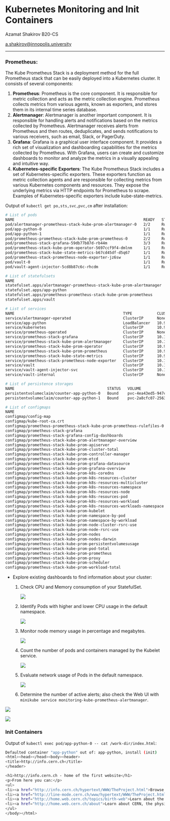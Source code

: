 # Kubernetes Monitoring and Init Containers

Azamat Shakirov B20-CS

a.shakirov@innopolis.university





---

### Prometheus:

The Kube Prometheus Stack is a deployment method for the full Prometheus stack that can be easily deployed into a Kubernetes cluster. It consists of several components:

1. **Prometheus**: Prometheus is the core component. It is responsible for metric collection and acts as the metric collection engine. Prometheus collects metrics from various agents, known as exporters, and stores them in its internal time series database.
2. **Alertmanager**: Alertmanager is another important component. It is responsible for handling alerts and notifications based on the metrics collected by Prometheus. Alertmanager receives alerts from Prometheus and then routes, deduplicates, and sends notifications to various receivers, such as email, Slack, or PagerDuty.
3. **Grafana**: Grafana is a graphical user interface component. It provides a rich set of visualization and dashboarding capabilities for the metrics collected by Prometheus. With Grafana, users can create and customize dashboards to monitor and analyze the metrics in a visually appealing and intuitive way.
4. **Kubernetes-specific Exporters**: The Kube Prometheus Stack includes a set of Kubernetes-specific exporters. These exporters function as metric collection agents and are responsible for collecting metrics from various Kubernetes components and resources. They expose the underlying metrics via HTTP endpoints for Prometheus to scrape. Examples of Kubernetes-specific exporters include kube-state-metrics.



Output of `kubectl get po,sts,svc,pvc,cm` after installation:

```bash
# List of pods
NAME                                                         READY   STATUS    RESTARTS        AGE
pod/alertmanager-prometheus-stack-kube-prom-alertmanager-0   2/2     Running   0               40m
pod/app-python-0                                             1/1     Running   1 (43m ago)     5h45m
pod/app-python-1                                             1/1     Running   1 (43m ago)     5h44m
pod/prometheus-prometheus-stack-kube-prom-prometheus-0       2/2     Running   0               40m
pod/prometheus-stack-grafana-59db77b87d-rb44m                3/3     Running   0               41m
pod/prometheus-stack-kube-prom-operator-5697ccf9f4-dmlnm     1/1     Running   0               41m
pod/prometheus-stack-kube-state-metrics-b67cd45df-d5q67      1/1     Running   0               41m
pod/prometheus-stack-prometheus-node-exporter-jz6sw          1/1     Running   0               41m
pod/vault-0                                                  1/1     Running   4 (4h18m ago)   14d
pod/vault-agent-injector-5cd8b87c6c-rhcdm                    1/1     Running   4 (4h18m ago)   14d

# List of statefulsets
NAME                                                                    READY   AGE
statefulset.apps/alertmanager-prometheus-stack-kube-prom-alertmanager   1/1     40m
statefulset.apps/app-python                                             2/2     5h45m
statefulset.apps/prometheus-prometheus-stack-kube-prom-prometheus       1/1     40m
statefulset.apps/vault                                                  1/1     14d

# List of services
NAME                                                TYPE           CLUSTER-IP       EXTERNAL-IP   PORT(S)                      AGE
service/alertmanager-operated                       ClusterIP      None             <none>        9093/TCP,9094/TCP,9094/UDP   40m
service/app-python                                  LoadBalancer   10.97.12.194     <pending>     5000:30398/TCP               5h45m
service/kubernetes                                  ClusterIP      10.96.0.1        <none>        443/TCP                      28d
service/prometheus-operated                         ClusterIP      None             <none>        9090/TCP                     40m
service/prometheus-stack-grafana                    ClusterIP      10.101.106.177   <none>        80/TCP                       41m
service/prometheus-stack-kube-prom-alertmanager     ClusterIP      10.101.218.141   <none>        9093/TCP,8080/TCP            41m
service/prometheus-stack-kube-prom-operator         ClusterIP      10.99.215.24     <none>        443/TCP                      41m
service/prometheus-stack-kube-prom-prometheus       ClusterIP      10.99.17.209     <none>        9090/TCP,8080/TCP            41m
service/prometheus-stack-kube-state-metrics         ClusterIP      10.97.115.51     <none>        8080/TCP                     41m
service/prometheus-stack-prometheus-node-exporter   ClusterIP      10.109.77.240    <none>        9100/TCP                     41m
service/vault                                       ClusterIP      10.103.249.137   <none>        8200/TCP,8201/TCP            14d
service/vault-agent-injector-svc                    ClusterIP      10.100.117.54    <none>        443/TCP                      14d
service/vault-internal                              ClusterIP      None             <none>        8200/TCP,8201/TCP            14d

# List of persistence storages
NAME                                         STATUS   VOLUME                                     CAPACITY   ACCESS MODES   STORAGECLASS   AGE
persistentvolumeclaim/counter-app-python-0   Bound    pvc-4ea43ed5-947c-4dfd-941d-f32022879b03   10Mi       RWO            standard       25h
persistentvolumeclaim/counter-app-python-1   Bound    pvc-2a8cfc07-2563-4d6e-96b1-9e67e190d8d5   10Mi       RWO            standard       22h

# List of configmaps
NAME                                                                     DATA   AGE
configmap/config-map                                                     1      5h45m
configmap/kube-root-ca.crt                                               1      28d
configmap/prometheus-prometheus-stack-kube-prom-prometheus-rulefiles-0   34     40m
configmap/prometheus-stack-grafana                                       1      41m
configmap/prometheus-stack-grafana-config-dashboards                     1      41m
configmap/prometheus-stack-kube-prom-alertmanager-overview               1      41m
configmap/prometheus-stack-kube-prom-apiserver                           1      41m
configmap/prometheus-stack-kube-prom-cluster-total                       1      41m
configmap/prometheus-stack-kube-prom-controller-manager                  1      41m
configmap/prometheus-stack-kube-prom-etcd                                1      41m
configmap/prometheus-stack-kube-prom-grafana-datasource                  1      41m
configmap/prometheus-stack-kube-prom-grafana-overview                    1      41m
configmap/prometheus-stack-kube-prom-k8s-coredns                         1      41m
configmap/prometheus-stack-kube-prom-k8s-resources-cluster               1      41m
configmap/prometheus-stack-kube-prom-k8s-resources-multicluster          1      41m
configmap/prometheus-stack-kube-prom-k8s-resources-namespace             1      41m
configmap/prometheus-stack-kube-prom-k8s-resources-node                  1      41m
configmap/prometheus-stack-kube-prom-k8s-resources-pod                   1      41m
configmap/prometheus-stack-kube-prom-k8s-resources-workload              1      41m
configmap/prometheus-stack-kube-prom-k8s-resources-workloads-namespace   1      41m
configmap/prometheus-stack-kube-prom-kubelet                             1      41m
configmap/prometheus-stack-kube-prom-namespace-by-pod                    1      41m
configmap/prometheus-stack-kube-prom-namespace-by-workload               1      41m
configmap/prometheus-stack-kube-prom-node-cluster-rsrc-use               1      41m
configmap/prometheus-stack-kube-prom-node-rsrc-use                       1      41m
configmap/prometheus-stack-kube-prom-nodes                               1      41m
configmap/prometheus-stack-kube-prom-nodes-darwin                        1      41m
configmap/prometheus-stack-kube-prom-persistentvolumesusage              1      41m
configmap/prometheus-stack-kube-prom-pod-total                           1      41m
configmap/prometheus-stack-kube-prom-prometheus                          1      41m
configmap/prometheus-stack-kube-prom-proxy                               1      41m
configmap/prometheus-stack-kube-prom-scheduler                           1      41m
configmap/prometheus-stack-kube-prom-workload-total                      1      41m
```



- Explore existing dashboards to find information about your cluster:

  1. Check CPU and Memory consumption of your StatefulSet.

     ![](https://i.ibb.co/2yZ5tbj/image.png)

  2. Identify Pods with higher and lower CPU usage in the default namespace.

     ![](https://i.ibb.co/cxrxfLd/image.png)

  3. Monitor node memory usage in percentage and megabytes.

     ![](https://i.ibb.co/KK27J0h/image.png)

  4. Count the number of pods and containers managed by the Kubelet service.
  
     ![](https://i.ibb.co/Gkg92kS/OhrYQd3.jpg)
  
  5. Evaluate network usage of Pods in the default namespace.
  
     ![](https://i.ibb.co/wz2fT79/image.png)
  
  6. Determine the number of active alerts; also check the Web UI with `minikube service monitoring-kube-prometheus-alertmanager`.

![](https://i.ibb.co/gvyPctq/image.png)

![](https://i.ibb.co/kJqsq3K/image.png)



### Init Containers

Output of `kubectl exec pod/app-python-0 -- cat /work-dir/index.html`:

```bash
Defaulted container "app-python" out of: app-python, install (init)
<html><head></head><body><header>
<title>http://info.cern.ch</title>
</header>

<h1>http://info.cern.ch - home of the first website</h1>
<p>From here you can:</p>
<ul>
<li><a href="http://info.cern.ch/hypertext/WWW/TheProject.html">Browse the first website</a></li>
<li><a href="http://line-mode.cern.ch/www/hypertext/WWW/TheProject.html">Browse the first website using the line-mode browser simulator</a></li>
<li><a href="http://home.web.cern.ch/topics/birth-web">Learn about the birth of the web</a></li>
<li><a href="http://home.web.cern.ch/about">Learn about CERN, the physics laboratory where the web was born</a></li>
</ul>
</body></html>
```

